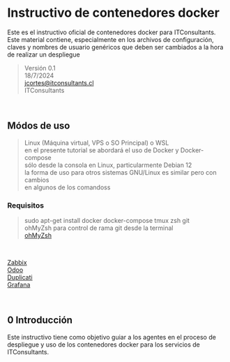 <!-- Instructivo so/bre como desplegar y usar los contenedores docker de los servicios ITC -->

# Instructivo de contenedores docker

Este es el instructivo oficial de contenedores docker para ITConsultants. Este material contiene, especialmente en los archivos de configuración, claves y nombres de usuario genéricos que deben ser cambiados a la hora de realizar un despliegue

<!-- créditos -->

> Versión 0.1
> </br>
> 18/7/2024
> </br>
> <jcortes@itconsultants.cl>
></br>
> ITConsultants

<!-- links de MD individuales -->

</br>

## Módos de uso

> Linux (Máquina virtual, VPS o SO Principal) o WSL
> </br>
> en el presente tutorial se abordará el uso de Docker y Docker-compose
> </br> sólo desde la consola en Linux, particularmente Debian 12
> </br> la forma de uso para otros sistemas GNU/Linux es similar pero con cambios
> </br> en algunos de los comandoss

### Requisitos

> sudo apt-get install docker docker-compose tmux zsh git
> </br> ohMyZsh para control de rama git desde la terminal
> </br> [ohMyZsh](https://ohmyz.sh/)

</br>

[Zabbix](./zabbix/README.md)
</br>
[Odoo](./odoo/README.md)
</br>
[Duplicati](./duplicati/README.md)
</br>
[Grafana](./grafana/README.md)

</br>

## 0 Introducción

Este instructivo tiene como objetivo guiar a los agentes en el proceso de despliegue y uso de los contenedores docker para los servicios de ITConsultants.

<!-- alternativas para despliegue -->
